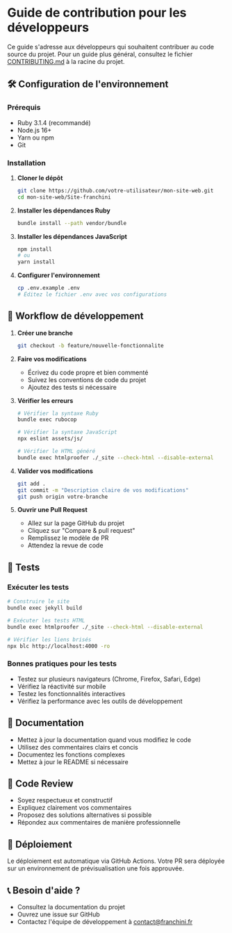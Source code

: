 # Guide de contribution pour les développeurs

Ce guide s'adresse aux développeurs qui souhaitent contribuer au code source du projet. Pour un guide plus général, consultez le fichier [CONTRIBUTING.md](../CONTRIBUTING.md) à la racine du projet.

## 🛠 Configuration de l'environnement

### Prérequis

- Ruby 3.1.4 (recommandé)
- Node.js 16+
- Yarn ou npm
- Git

### Installation

1. **Cloner le dépôt**
   ```bash
   git clone https://github.com/votre-utilisateur/mon-site-web.git
   cd mon-site-web/Site-franchini
   ```

2. **Installer les dépendances Ruby**
   ```bash
   bundle install --path vendor/bundle
   ```

3. **Installer les dépendances JavaScript**
   ```bash
   npm install
   # ou
   yarn install
   ```

4. **Configurer l'environnement**
   ```bash
   cp .env.example .env
   # Éditez le fichier .env avec vos configurations
   ```

## 🔄 Workflow de développement

1. **Créer une branche**
   ```bash
   git checkout -b feature/nouvelle-fonctionnalite
   ```

2. **Faire vos modifications**
   - Écrivez du code propre et bien commenté
   - Suivez les conventions de code du projet
   - Ajoutez des tests si nécessaire

3. **Vérifier les erreurs**
   ```bash
   # Vérifier la syntaxe Ruby
   bundle exec rubocop
   
   # Vérifier la syntaxe JavaScript
   npx eslint assets/js/
   
   # Vérifier le HTML généré
   bundle exec htmlproofer ./_site --check-html --disable-external
   ```

4. **Valider vos modifications**
   ```bash
   git add .
   git commit -m "Description claire de vos modifications"
   git push origin votre-branche
   ```

5. **Ouvrir une Pull Request**
   - Allez sur la page GitHub du projet
   - Cliquez sur "Compare & pull request"
   - Remplissez le modèle de PR
   - Attendez la revue de code

## 🧪 Tests

### Exécuter les tests

```bash
# Construire le site
bundle exec jekyll build

# Exécuter les tests HTML
bundle exec htmlproofer ./_site --check-html --disable-external

# Vérifier les liens brisés
npx blc http://localhost:4000 -ro
```

### Bonnes pratiques pour les tests

- Testez sur plusieurs navigateurs (Chrome, Firefox, Safari, Edge)
- Vérifiez la réactivité sur mobile
- Testez les fonctionnalités interactives
- Vérifiez la performance avec les outils de développement

## 📝 Documentation

- Mettez à jour la documentation quand vous modifiez le code
- Utilisez des commentaires clairs et concis
- Documentez les fonctions complexes
- Mettez à jour le README si nécessaire

## 🤝 Code Review

- Soyez respectueux et constructif
- Expliquez clairement vos commentaires
- Proposez des solutions alternatives si possible
- Répondez aux commentaires de manière professionnelle

## 🚀 Déploiement

Le déploiement est automatique via GitHub Actions. Votre PR sera déployée sur un environnement de prévisualisation une fois approuvée.

## 📞 Besoin d'aide ?

- Consultez la documentation du projet
- Ouvrez une issue sur GitHub
- Contactez l'équipe de développement à contact@franchini.fr
